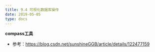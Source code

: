 ```yaml
---
title: 9.4 可视化数据库操作
date: 2019-05-05
type: docs
---
```


**compass工具**

- 参考：https://blog.csdn.net/sunshineGGB/article/details/122477159
